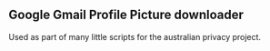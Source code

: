 ## Google Gmail Profile Picture downloader 

Used as part of many little scripts for the australian privacy project. 
